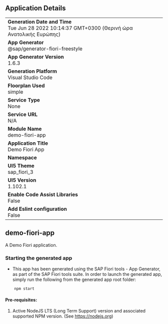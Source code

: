 ## Application Details
|               |
| ------------- |
|**Generation Date and Time**<br>Tue Jun 28 2022 10:14:37 GMT+0300 (Θερινή ώρα Ανατολικής Ευρώπης)|
|**App Generator**<br>@sap/generator-fiori-freestyle|
|**App Generator Version**<br>1.6.3|
|**Generation Platform**<br>Visual Studio Code|
|**Floorplan Used**<br>simple|
|**Service Type**<br>None|
|**Service URL**<br>N/A
|**Module Name**<br>demo-fiori-app|
|**Application Title**<br>Demo Fiori App|
|**Namespace**<br>|
|**UI5 Theme**<br>sap_fiori_3|
|**UI5 Version**<br>1.102.1|
|**Enable Code Assist Libraries**<br>False|
|**Add Eslint configuration**<br>False|

## demo-fiori-app

A Demo Fiori application.

### Starting the generated app

-   This app has been generated using the SAP Fiori tools - App Generator, as part of the SAP Fiori tools suite.  In order to launch the generated app, simply run the following from the generated app root folder:

```
    npm start
```

#### Pre-requisites:

1. Active NodeJS LTS (Long Term Support) version and associated supported NPM version.  (See https://nodejs.org)



